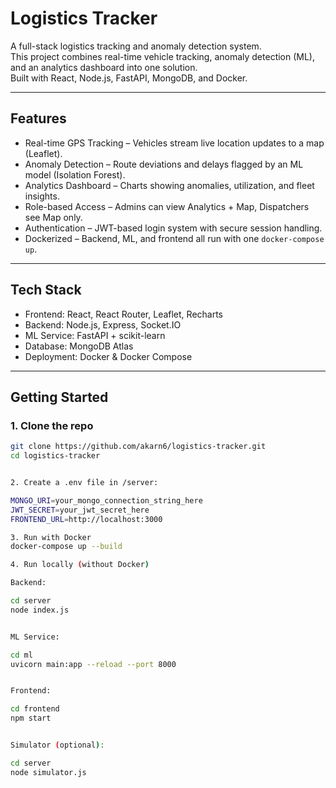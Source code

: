 
# Logistics Tracker

A full-stack logistics tracking and anomaly detection system.  
This project combines real-time vehicle tracking, anomaly detection (ML), and an analytics dashboard into one solution.  
Built with React, Node.js, FastAPI, MongoDB, and Docker.

---

## Features

- Real-time GPS Tracking – Vehicles stream live location updates to a map (Leaflet).
- Anomaly Detection – Route deviations and delays flagged by an ML model (Isolation Forest).
- Analytics Dashboard – Charts showing anomalies, utilization, and fleet insights.
- Role-based Access – Admins can view Analytics + Map, Dispatchers see Map only.
- Authentication – JWT-based login system with secure session handling.
- Dockerized – Backend, ML, and frontend all run with one `docker-compose up`.

---

## Tech Stack

- Frontend: React, React Router, Leaflet, Recharts  
- Backend: Node.js, Express, Socket.IO  
- ML Service: FastAPI + scikit-learn  
- Database: MongoDB Atlas  
- Deployment: Docker & Docker Compose  

---

## Getting Started

### 1. Clone the repo
```bash
git clone https://github.com/akarn6/logistics-tracker.git
cd logistics-tracker


2. Create a .env file in /server:

MONGO_URI=your_mongo_connection_string_here
JWT_SECRET=your_jwt_secret_here
FRONTEND_URL=http://localhost:3000

3. Run with Docker
docker-compose up --build

4. Run locally (without Docker)

Backend:

cd server
node index.js


ML Service:

cd ml
uvicorn main:app --reload --port 8000


Frontend:

cd frontend
npm start


Simulator (optional):

cd server
node simulator.js
